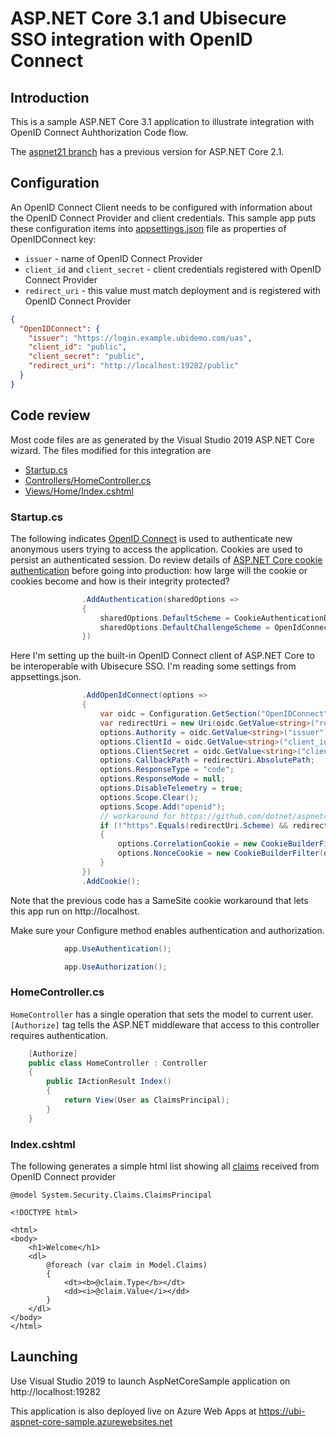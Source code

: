 # ASP.NET Core 3.1 and Ubisecure SSO integration with OpenID Connect

## Introduction

This is a sample ASP.NET Core 3.1 application to illustrate integration with OpenID Connect Auhthorization Code flow. 

The [aspnet21 branch](../../tree/aspnet21) has a previous version for ASP.NET Core 2.1.

## Configuration

An OpenID Connect Client needs to be configured with information about the OpenID Connect Provider and client credentials. This sample app puts these configuration items into [appsettings.json](appsettings.json) file as properties of OpenIDConnect key:

* `issuer` - name of OpenID Connect Provider
* `client_id` and `client_secret` - client credentials registered with OpenID Connect Provider 
* `redirect_uri` - this value must match deployment and is registered with OpenID Connect Provider

```json
{
  "OpenIDConnect": {
    "issuer": "https://login.example.ubidemo.com/uas",
    "client_id": "public",
    "client_secret": "public",
    "redirect_uri": "http://localhost:19282/public"
  }
}
```

## Code review

Most code files are as generated by the Visual Studio 2019 ASP.NET Core wizard. The files modified for this integration are

* [Startup.cs](Startup.cs)
* [Controllers/HomeController.cs](Controllers/HomeController.cs)
* [Views/Home/Index.cshtml](Views/Home/Index.cshtml)

### Startup.cs

The following indicates [OpenID Connect](https://docs.microsoft.com/en-us/aspnet/core/api/microsoft.aspnetcore.authentication.openidconnect) is used to authenticate new anonymous users trying to access the application. 
Cookies are used to persist an authenticated session. 
Do review details of [ASP.NET Core cookie authentication](https://docs.microsoft.com/en-us/aspnet/core/api/microsoft.aspnetcore.authentication.cookies) before going into production: how large will the cookie or cookies become and how is their integrity protected?

```c#
                .AddAuthentication(sharedOptions =>
                {
                    sharedOptions.DefaultScheme = CookieAuthenticationDefaults.AuthenticationScheme;
                    sharedOptions.DefaultChallengeScheme = OpenIdConnectDefaults.AuthenticationScheme;
                })
```

Here I'm setting up the built-in OpenID Connect client of ASP.NET Core to be interoperable with Ubisecure SSO. I'm reading some settings from appsettings.json. 

```c#
                .AddOpenIdConnect(options =>
                {
                    var oidc = Configuration.GetSection("OpenIDConnect");
                    var redirectUri = new Uri(oidc.GetValue<string>("redirect_uri"));
                    options.Authority = oidc.GetValue<string>("issuer");
                    options.ClientId = oidc.GetValue<string>("client_id");
                    options.ClientSecret = oidc.GetValue<string>("client_secret");
                    options.CallbackPath = redirectUri.AbsolutePath;
                    options.ResponseType = "code";
                    options.ResponseMode = null;
                    options.DisableTelemetry = true;
                    options.Scope.Clear();
                    options.Scope.Add("openid");
                    // workaround for https://github.com/dotnet/aspnetcore/issues/19939
                    if (!"https".Equals(redirectUri.Scheme) && redirectUri.IsLoopback)
                    {
                        options.CorrelationCookie = new CookieBuilderFilter(options.CorrelationCookie);
                        options.NonceCookie = new CookieBuilderFilter(options.NonceCookie);
                    }
                })
                .AddCookie(); 

```

Note that the previous code has a SameSite cookie workaround that lets this app run on http://localhost.

Make sure your Configure method enables authentication and authorization.

```c#
            app.UseAuthentication();

            app.UseAuthorization();
```

### HomeController.cs

`HomeController` has a single operation that sets the model to current user. `[Authorize]` tag tells the ASP.NET middleware that access to this controller requires authentication.

```c#
    [Authorize]
    public class HomeController : Controller
    {
        public IActionResult Index()
        {
            return View(User as ClaimsPrincipal);
        }
    }
```

### Index.cshtml

The following generates a simple html list showing all [claims](https://docs.microsoft.com/en-us/dotnet/api/system.security.claims.claimsprincipal) received from OpenID Connect provider

```cshtml
@model System.Security.Claims.ClaimsPrincipal

<!DOCTYPE html>

<html>
<body>
    <h1>Welcome</h1>
    <dl>
        @foreach (var claim in Model.Claims)
        {
            <dt><b>@claim.Type</b></dt>
            <dd><i>@claim.Value</i></dd>
        }
    </dl>
</body>
</html>
```

## Launching

Use Visual Studio 2019 to launch AspNetCoreSample application on http://localhost:19282

This application is also deployed live on Azure Web Apps at https://ubi-aspnet-core-sample.azurewebsites.net

